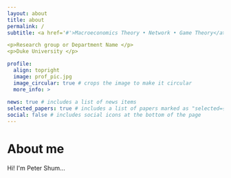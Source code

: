 ```yaml
---
layout: about
title: about
permalink: /
subtitle: <a href='#'>Macroeconomics Theory • Network • Game Theory</a>

<p>Research group or Department Name </p>
<p>Duke University </p>

profile:
  align: topright
  image: prof_pic.jpg
  image_circular: true # crops the image to make it circular
  more_info: >
   
news: true # includes a list of news items
selected_papers: true # includes a list of papers marked as "selected={true}"
social: false # includes social icons at the bottom of the page
---
```


# About me
Hi! I'm Peter Shum...